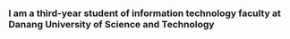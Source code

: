 ### I am a third-year student of information technology faculty at Danang University of Science and Technology
